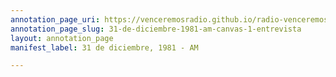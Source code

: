 ```yaml
---
annotation_page_uri: https://venceremosradio.github.io/radio-venceremos-en-espanol/annotations/31-de-diciembre-1981-am-canvas-1-entrevista.json
annotation_page_slug: 31-de-diciembre-1981-am-canvas-1-entrevista
layout: annotation_page
manifest_label: 31 de diciembre, 1981 - AM

---
```

